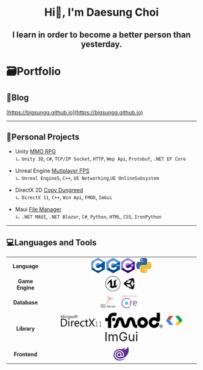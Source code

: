 <h1 align="center">Hi👋, I'm Daesung Choi</h1>
<h2 align="center">I learn in order to become a better person than yesterday.</h3>

<h1>🗃️Portfolio</h2>

<h2>📂Blog</h2>

[https://bigsungg.github.io](https://bigsungg.github.io)

---

<h2>📄Personal Projects</h2>

- Unity [MMO RPG](https://github.com/BIGSUNGG/MMO_RPG)  
ㄴ `Unity 3D`, `C#`, `TCP/IP Socket`, `HTTP`,  `Wep Api`, `Protobuf`, `.NET EF Core`

- Unreal Engine [Mutlplayer FPS](https://github.com/BIGSUNGG/FPS)  
ㄴ `Unreal Engine5`, `C++`, `UE Networking`,`UE OnlineSubsystem`

- DirectX 2D [Copy Dungreed](https://github.com/BIGSUNGG/DirectX_2D)  
ㄴ `DirectX 11`, `C++`, `Win Api`, `FMOD`, `ImGui`

- Maui [File Manager](https://github.com/BIGSUNGG/File_Manager)  
ㄴ `.NET MAUI`, `.NET Blazor`, `C#`, `Python`, `HTML`, `CSS`, `IronPython`

---

<h2 align="left">💻Languages and Tools</h3>

<table align="center">
    <tr align="center">
        <td style="font-weight: bold; padding-right: 10px; vertical-align: center;">
            Language
        </td>
        <td>
            <img height="40" src="Image/C.png"/>
            <img height="40" src="Image/Cpp.png"/>
            <img height="40" src="Image/Cs.png"/>            
            <img height="40" src="Image/Python.png"/>            
        </td>
    </tr>
        <tr align="center">
        <td style="font-weight: bold; padding-right: 10px; vertical-align: center;">
            Game Engine
        </td>
        <td>
            <img height="40" src="Image/UnrealEngine.png"/>            
            <img height="40" src="Image/Unity.png"/>           
        </td>
    </tr>
        <tr align="center">
        <td style="font-weight: bold; padding-right: 10px; vertical-align: center;">
            Database
        </td>
        <td>
            <img height="40" src="Image/SqlServer.png"/>            
            <img height="40" src="Image/EfCore.png"/>            
        </td>
    </tr >
        <tr align="center">
        <td style="font-weight: bold; padding-right: 10px; vertical-align: center;">
        Library
        </td>
        <td>  
            <img height="40" src="Image/DirectX.png"/>            
            <img height="40" src="Image/FMOD.png"/>            
            <img height="40" src="Image/Protobuf.png"/>            
            <span style="font-size: 33px">ImGui</span>
        </td>
    </tr>
    <tr align="center">
        <td style="font-weight: bold; padding-right: 10px; vertical-align: center; border: none;">
        Frontend
        </td>
        <td>
            <img height="40" src="Image/Blazor.png"/>            
        </td>
    </tr>    
</table>


